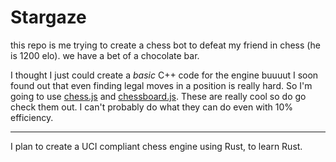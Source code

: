 # Stargaze
this repo is me trying to create a chess bot to defeat my friend in chess (he is 1200 elo). we have a bet of a chocolate bar.

I thought I just could create a _basic_ C++ code for the engine buuuut I soon found out that even finding legal moves in a position is really hard. So I'm going to use [chess.js](https://github.com/jhlywa/chess.js) and [chessboard.js](https://chessboardjs.com). These are really cool so do go check them out. I can't probably do what they can do even with 10% efficiency.

--- 

I plan to create a UCI compliant chess engine using Rust, to learn Rust.
